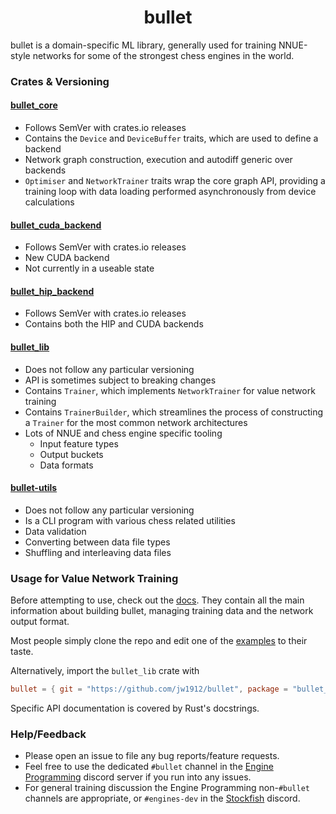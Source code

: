 <div align="center">

# bullet

</div>

bullet is a domain-specific ML library, generally used for training NNUE-style networks for some of the strongest chess engines in the world.

### Crates & Versioning
#### [bullet_core](crates/bullet_core)
- Follows SemVer with crates.io releases
- Contains the `Device` and `DeviceBuffer` traits, which are used to define a backend
- Network graph construction, execution and autodiff generic over backends
- `Optimiser` and `NetworkTrainer` traits wrap the core graph API, providing a training
loop with data loading performed asynchronously from device calculations
#### [bullet_cuda_backend](crates/bullet_cuda_backend)
- Follows SemVer with crates.io releases
- New CUDA backend
- Not currently in a useable state
#### [bullet_hip_backend](crates/bullet_hip_backend)
- Follows SemVer with crates.io releases
- Contains both the HIP and CUDA backends
#### [bullet_lib](crates/bullet_lib)
- Does not follow any particular versioning
- API is sometimes subject to breaking changes
- Contains `Trainer`, which implements `NetworkTrainer` for value network training
- Contains `TrainerBuilder`, which streamlines the process of constructing a `Trainer` for the most common network architectures
- Lots of NNUE and chess engine specific tooling
    - Input feature types
    - Output buckets
    - Data formats
#### [bullet-utils](crates/bullet_utils)
- Does not follow any particular versioning
- Is a CLI program with various chess related utilities
- Data validation
- Converting between data file types
- Shuffling and interleaving data files

### Usage for Value Network Training

Before attempting to use, check out the [docs](docs/0-contents.md).
They contain all the main information about building bullet, managing training data and the network output format.

Most people simply clone the repo and edit one of the [examples](/examples) to their taste.

Alternatively, import the `bullet_lib` crate with
```toml
bullet = { git = "https://github.com/jw1912/bullet", package = "bullet_lib" }
```

Specific API documentation is covered by Rust's docstrings.

### Help/Feedback

- Please open an issue to file any bug reports/feature requests.
- Feel free to use the dedicated `#bullet` channel in the [Engine Programming](https://discord.com/invite/F6W6mMsTGN) discord server if you run into any issues.
- For general training discussion the Engine Programming non-`#bullet` channels are appropriate, or `#engines-dev` in the [Stockfish](https://discord.gg/GWDRS3kU6R) discord.
